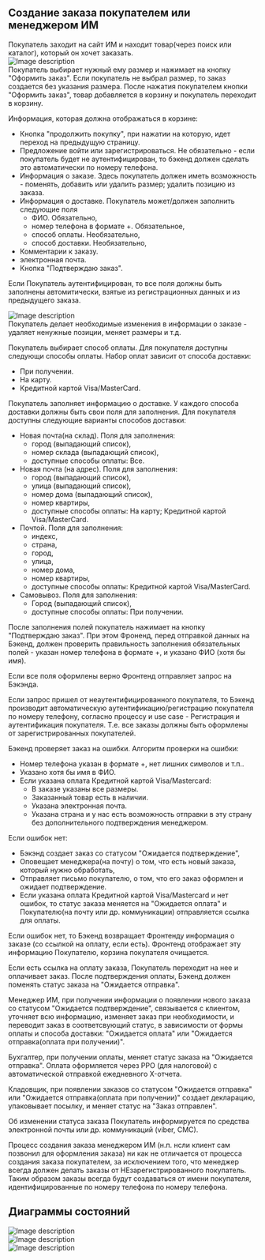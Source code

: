 ## Создание заказа покупателем или менеджером ИМ
Покупатель заходит на сайт ИМ и находит товар(через поиск или каталог), который он хочет заказать.  
![Image description](https://github.com/VadimShtukan/per.ua.ms/blob/master/documentation/img/product.jpg)   
Покупатель выбирает нужный ему размер и нажимает на кнопку "Оформить заказ". Если покупатель не выбрал размер, то заказ создается без указания размера. После нажатия покупателем кнопки "Оформить заказ", товар добавляется в корзину и покупатель переходит в корзину.  

Информация, которая должна отображаться в корзине:  
- Кнопка "продолжить покупку", при нажатии на которую, идет переход на предыдущую страницу.
- Предложение войти или зарегистрироваться. Не обязательно - если покупатель будет не аутентифицирован, то бэкенд должен сделать это автоматически по номеру телефона.
- Информация о заказе. Здесь покупатель должен иметь возможность - поменять, добавить или удалить размер; удалить позицию из заказа.
- Информация о доставке. Покупатель может/должен заполнить следующие поля
    - ФИО. Обязательно,
    - номер телефона в формате +. Обязательное,
    - способ оплаты. Необязательно,
    - способ доставки. Необязательно,
- Комментарии к заказу.
- электронная почта.
- Кнопка "Подтверждаю заказ".

Если Покупатель аутентифицирован, то все поля должны быть заполнены автомитически, взятые из регистрационных данных и из предыдущего заказа.  

![Image description](https://github.com/VadimShtukan/per.ua.ms/blob/master/documentation/img/cart.jpg)  
Покупатель делает необходимые изменения в информации о заказе - удаляет ненужные позиции, меняет размеры и т.д.  

Покупатель выбирает способ оплаты. Для покупателя доступны следующи способы оплаты. Набор оплат зависит от способа доставки:
- При получении.
- На карту.
- Кредитной картой Visa/MasterCard.  

Покупатель заполняет информацию о доставке. У каждого способа доставки должны быть свои поля для заполнения. Для покупателя доступны следующие варианты способов доставки:
- Новая почта(на склад). Поля для заполнения:
    - город (выпадающий список),
    - номер склада (выпадающий список),
    - доступные способы оплаты: Все.
- Новая почта (на адрес). Поля для заполнения:
    - город (выпадающий список),
    - улица (выпадающий список),
    - номер дома (выпадающий список),
    - номер квартиры,
    - доступные способы оплаты: На карту; Кредитной картой Visa/MasterCard.
- Почтой. Поля для заполнения:
    - индекс,
    - страна,
    - город,
    - улица,
    - номер дома,
    - номер квартиры,
    - доступные способы оплаты: Кредитной картой Visa/MasterCard.
- Самовывоз. Поля для заполнения:
    - Город (выпадающий список),
    - доступные способы оплаты: При получении.  

После заполнения полей покупатель нажимает на кнопку "Подтверждаю заказ". При этом Фроненд, перед отправкой данных на Бэкенд, должен проверить правильность заполнения обязательных полей - указан номер телефона в формате +, и указано ФИО (хотя бы имя).   

Если все поля оформлены верно Фронтенд отправляет запрос на Бэкэнда. 

Если запрос пришел от неаутентифицированного покупателя, то Бэкенд производит автоматическую аутентификацию/регистрацию покупателя по номеру телефону, согласно процессу и use case - Регистрация и аутентификация покупателя.  Т.е. все заказы должны быть оформлены от зарегистрированных покупателей.

Бэкенд проверяет заказ на ошибки. Алгоритм проверки на ошибки:  
- Номер телефона указан в формате +, нет лишних символов и т.п..
- Указано хотя бы имя в ФИО.
- Если указана оплата Кредитной картой Visa/Mastercard: 
    - В заказе указаны все размеры.
    - Заказанный товар есть в наличии.
    - Указана электронная почта.
    - Указана страна и у нас есть возможность отправки в эту страну без дополнительного подтверждения менеджером.  

Если ошибок нет:
- Бэкэнд создает заказ со статусом "Ожидается подтверждение", 
- Оповещает менеджера(на почту) о том, что есть новый заказа, который нужно обработать,
- Отправляет письмо покупателю, о том, что его заказ оформлен и ожидает подтверждение. 
- Если указана оплата Кредитной картой Visa/Mastercard и нет ошибок, то статус заказа меняется на "Ожидается оплата" и Покупателю(на почту или др. коммуникации) отправляется ссылка для оплаты.  

Если ошибок нет, то Бэкенд возвращает Фронтенду информация о заказе (со ссылкой на оплату, если есть). Фронтенд отображает эту информацию Покупателю, корзина покупателя очищается.  

Если есть ссылка на оплату заказа, Покупатель переходит на нее и оплачивает заказ. После подтверждения оплаты, Бэкенд должен поменять статус заказа на "Ожидается отправка".  

Менеджер ИМ, при получении информации о появлении нового заказа со статусом "Ожидается подтверждение", связывается с клиентом, уточняет всю информацию, изменяет заказ при необходимости, и переводит заказ в соответсвующий статус, в зависимости от формы оплаты и способа доставки: "Ожидается оплата" или "Ожидается отправка(оплата при получении)".  

Бухгалтер, при получении оплаты, меняет статус заказа на "Ожидается отправка". Оплата оформляется через РРО (для налоговой) с автоматической отправкой ежедневного X-отчета.  

Кладовщик, при появлении заказов со статусом "Ожидается отправка" или "Ожидается отправка(оплата при получении)" создает декларацию, упаковывает посылку, и меняет статус на "Заказ отправлен".  

Об изменении статуса заказа Покупатель информируется по средства электронной почты или др. коммуникаций (viber, СМС).  

Процесс создания заказа менеджером ИМ (н.п. нсли клиент сам позвонил для оформления заказа) ни как не отличается от процесса создания заказа покупателем, за исключением того, что менеджер всегда должен делать заказы от НЕзарегистрированного покупатель. Таким образом заказы всегда будут создаваться от имени покупателя, идентифицированные по номеру телефона по номеру телефона. 

## Диаграммы состояний
![Image description](https://github.com/VadimShtukan/per.ua.ms/blob/master/documentation/img/create_order_1.png)  
![Image description](https://github.com/VadimShtukan/per.ua.ms/blob/master/documentation/img/create_order_2.png)  
![Image description](https://github.com/VadimShtukan/per.ua.ms/blob/master/documentation/img/create_order_3.png)  